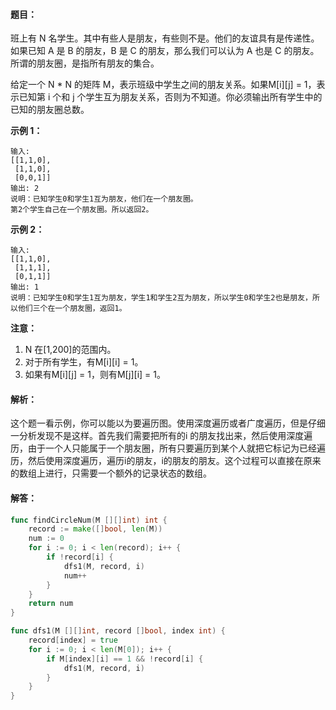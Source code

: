 #### 题目：

班上有 N 名学生。其中有些人是朋友，有些则不是。他们的友谊具有是传递性。如果已知 A 是 B 的朋友，B 是 C 的朋友，那么我们可以认为 A 也是 C 的朋友。所谓的朋友圈，是指所有朋友的集合。

给定一个 N * N 的矩阵 M，表示班级中学生之间的朋友关系。如果M[i][j] = 1，表示已知第 i 个和 j 个学生互为朋友关系，否则为不知道。你必须输出所有学生中的已知的朋友圈总数。

**示例 1：**

```
输入: 
[[1,1,0],
 [1,1,0],
 [0,0,1]]
输出: 2 
说明：已知学生0和学生1互为朋友，他们在一个朋友圈。
第2个学生自己在一个朋友圈。所以返回2。
```

**示例 2：**

```
输入: 
[[1,1,0],
 [1,1,1],
 [0,1,1]]
输出: 1
说明：已知学生0和学生1互为朋友，学生1和学生2互为朋友，所以学生0和学生2也是朋友，所以他们三个在一个朋友圈，返回1。
```

**注意：**

1. N 在[1,200]的范围内。
2. 对于所有学生，有M[i][i] = 1。
3. 如果有M[i][j] = 1，则有M[j][i] = 1。

#### 解析：

这个题一看示例，你可以能以为要遍历图。使用深度遍历或者广度遍历，但是仔细一分析发现不是这样。首先我们需要把所有的i 的朋友找出来，然后使用深度遍历，由于一个人只能属于一个朋友圈，所有只要遍历到某个人就把它标记为已经遍历，然后使用深度遍历，遍历i的朋友，i的朋友的朋友。这个过程可以直接在原来的数组上进行，只需要一个额外的记录状态的数组。

#### 解答：

```go
func findCircleNum(M [][]int) int {
	record := make([]bool, len(M))
	num := 0
	for i := 0; i < len(record); i++ {
		if !record[i] {
			dfs1(M, record, i)
			num++
		}
	}
	return num
}

func dfs1(M [][]int, record []bool, index int) {
	record[index] = true
	for i := 0; i < len(M[0]); i++ {
		if M[index][i] == 1 && !record[i] {
			dfs1(M, record, i)
		}
	}
}
```

